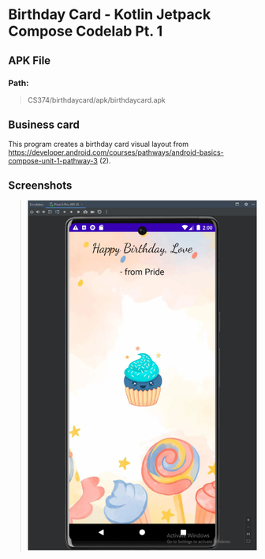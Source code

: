 # Birthday Card - Kotlin Jetpack Compose Codelab Pt. 1

## APK File

### Path:

> CS374/birthdaycard/apk/birthdaycard.apk

## Business card

This program creates a birthday card visual layout from https://developer.android.com/courses/pathways/android-basics-compose-unit-1-pathway-3 (2).

## Screenshots

> ![birthday_card.png](screenshots%2Fbirthday_card.png)